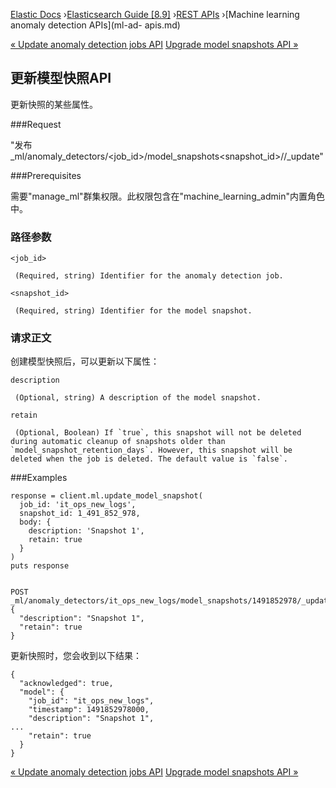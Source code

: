 

[Elastic Docs](/guide/) ›[Elasticsearch Guide [8.9]](index.md) ›[REST
APIs](rest-apis.md) ›[Machine learning anomaly detection APIs](ml-ad-
apis.md)

[« Update anomaly detection jobs API](ml-update-job.md) [Upgrade model
snapshots API »](ml-upgrade-job-model-snapshot.md)

## 更新模型快照API

更新快照的某些属性。

###Request

"发布_ml/anomaly_detectors/<job_id>/model_snapshots<snapshot_id>//_update"

###Prerequisites

需要"manage_ml"群集权限。此权限包含在"machine_learning_admin"内置角色中。

### 路径参数

`<job_id>`

     (Required, string) Identifier for the anomaly detection job. 
`<snapshot_id>`

     (Required, string) Identifier for the model snapshot. 

### 请求正文

创建模型快照后，可以更新以下属性：

`description`

     (Optional, string) A description of the model snapshot. 
`retain`

     (Optional, Boolean) If `true`, this snapshot will not be deleted during automatic cleanup of snapshots older than `model_snapshot_retention_days`. However, this snapshot will be deleted when the job is deleted. The default value is `false`. 

###Examples

    
    
    response = client.ml.update_model_snapshot(
      job_id: 'it_ops_new_logs',
      snapshot_id: 1_491_852_978,
      body: {
        description: 'Snapshot 1',
        retain: true
      }
    )
    puts response
    
    
    POST
    _ml/anomaly_detectors/it_ops_new_logs/model_snapshots/1491852978/_update
    {
      "description": "Snapshot 1",
      "retain": true
    }

更新快照时，您会收到以下结果：

    
    
    {
      "acknowledged": true,
      "model": {
        "job_id": "it_ops_new_logs",
        "timestamp": 1491852978000,
        "description": "Snapshot 1",
    ...
        "retain": true
      }
    }

[« Update anomaly detection jobs API](ml-update-job.md) [Upgrade model
snapshots API »](ml-upgrade-job-model-snapshot.md)
